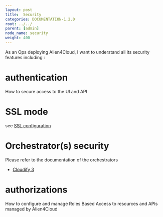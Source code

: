 ```yaml
---
layout: post
title:  Security
categories: DOCUMENTATION-1.2.0
root: ../../
parent: [admin]
node_name: security
weight: 400
---
```



As an Ops deploying Alien4Cloud, I want to understand all its security features including :

# authentication

How to secure access to the UI and API

# SSL mode

see [SSL configuration](#/documentation/1.2.0/admin_guide/ssl_config.html)

# Orchestrator(s) security

Please refer to the documentation of the orchestrators

* [Cloudify 3](#/documentation/1.2.0/orchestrators/cloudify3_driver/prerequisites.html)

# authorizations

How to configure and manage Roles Based Access to resources and APIs managed by Alien4Cloud

